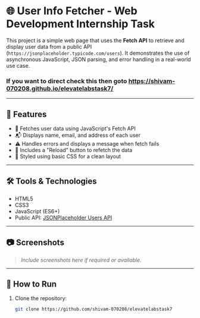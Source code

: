 # 🌐 User Info Fetcher - Web Development Internship Task

This project is a simple web page that uses the **Fetch API** to retrieve and display user data from a public API (`https://jsonplaceholder.typicode.com/users`). It demonstrates the use of asynchronous JavaScript, JSON parsing, and error handling in a real-world use case.

### If you want to direct check this then goto https://shivam-070208.github.io/elevatelabstask7/

---

## 📌 Features

- 🔄 Fetches user data using JavaScript's Fetch API
- 📬 Displays name, email, and address of each user
- ⚠️ Handles errors and displays a message when fetch fails
- 🔁 Includes a "Reload" button to refetch the data
- 🎨 Styled using basic CSS for a clean layout

---

## 🛠️ Tools & Technologies

- HTML5
- CSS3
- JavaScript (ES6+)
- Public API: [JSONPlaceholder Users API](https://jsonplaceholder.typicode.com/users)

---

## 📷 Screenshots

> _Include screenshots here if required or available._

---

## 🚀 How to Run

1. Clone the repository:
   ```bash
   git clone https://github.com/shivam-070208/elevatelabstask7
#
